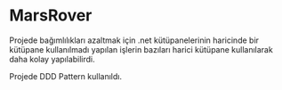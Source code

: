 # MarsRover

Projede bağımlılıkları azaltmak için .net kütüpanelerinin haricinde bir kütüpane kullanılmadı yapılan işlerin bazıları harici kütüpane kullanılarak daha kolay yapılabilirdi.


Projede DDD Pattern kullanıldı.
